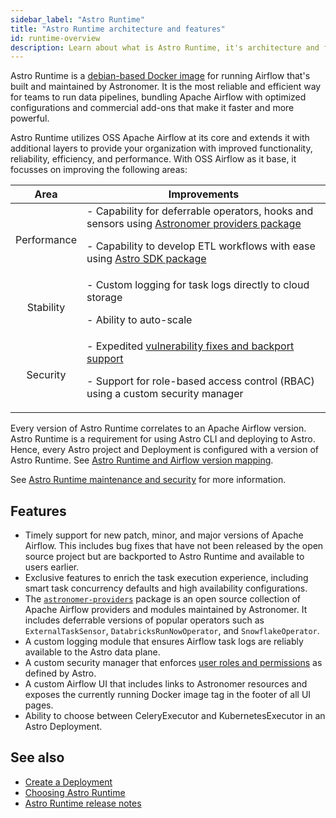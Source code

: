 ```yaml
---
sidebar_label: "Astro Runtime"
title: "Astro Runtime architecture and features"
id: runtime-overview
description: Learn about what is Astro Runtime, it's architecture and features
---
```


Astro Runtime is a [debian-based Docker image](https://quay.io/repository/astronomer/astro-runtime) for running Airflow that's built and maintained by Astronomer. It is the most reliable and efficient way for teams to run data pipelines, bundling Apache Airflow with optimized configurations and commercial add-ons that make it faster and more powerful.

Astro Runtime utilizes OSS Apache Airflow at its core and extends it with additional layers to provide your organization with improved functionality, reliability, efficiency, and performance. With OSS Airflow as it base, it focusses on improving the following areas:

| Area | Improvements | 
|:----:|---------|
| Performance | - Capability for deferrable operators, hooks and sensors using [Astronomer providers package](https://registry.astronomer.io/providers/astronomer-providers/versions/1.17.3) <p> - Capability to develop ETL workflows with ease using [Astro SDK package](https://github.com/astronomer/astro-sdk) </p> |
| Stability | - Custom logging for task logs directly to cloud storage <p> - Ability to auto-scale </p> | 
| Security | - Expedited [vulnerability fixes and backport support](runtime-version-lifecycle-policy.md#backport-policy-for-bug-and-security-fixes) <p> - Support for role-based access control (RBAC) using a custom security manager </p> |

<!-- - Performance:
  - [Astronomer providers package](https://registry.astronomer.io/providers/astronomer-providers/versions/1.17.3) which provides the capability for defferable operators, hooks and sensors
  - [Astro SDK package](https://github.com/astronomer/astro-sdk) which enables users to develop ETL workflows with ease

- Stability:
  - Custom logging for task logs directly to cloud storage

- Security:
  - Expedited [vulnerability fixes and backport support](runtime-version-lifecycle-policy.md#backport-policy-for-bug-and-security-fixes)
  - Custom security manager for role-based access -->

Every version of Astro Runtime correlates to an Apache Airflow version. Astro Runtime is a requirement for using Astro CLI and deploying to Astro. Hence, every Astro project and Deployment is configured with a version of Astro Runtime. See [Astro Runtime and Airflow version mapping](runtime-version-lifecycle-policy.md#astro-runtime-airflow-and-python-version-mapping).

See [Astro Runtime maintenance and security](runtime-version-lifecycle-policy.md) for more information.

## Features

- Timely support for new patch, minor, and major versions of Apache Airflow. This includes bug fixes that have not been released by the open source project but are backported to Astro Runtime and available to users earlier.
- Exclusive features to enrich the task execution experience, including smart task concurrency defaults and high availability configurations.
- The [`astronomer-providers`](https://astronomer-providers.readthedocs.io/en/stable/index.html) package is an open source collection of Apache Airflow providers and modules maintained by Astronomer. It includes deferrable versions of popular operators such as `ExternalTaskSensor`, `DatabricksRunNowOperator`, and `SnowflakeOperator`.
- A custom logging module that ensures Airflow task logs are reliably available to the Astro data plane.
- A custom security manager that enforces [user roles and permissions](user-permissions.md) as defined by Astro.
- A custom Airflow UI that includes links to Astronomer resources and exposes the currently running Docker image tag in the footer of all UI pages.
- Ability to choose between CeleryExecutor and KubernetesExecutor in an Astro Deployment.


<!-- ### Default environment variables

Astro Runtime images include baked-in environment variables that have different default values than on OSS Apache Airflow to improve your Airflow experience in most use-cases. The following table lists these environment variables.

| Environment Variable                                            | Description                                                                                                                                                                                 | Value                                                                        |
| --------------------------------------------------------------- | ------------------------------------------------------------------------------------------------------------------------------------------------------------------------------------------- | ---------------------------------------------------------------------------- |
| `AIRFLOW__SCHEDULER__DAG_DIR_LIST_INTERVAL`                     | The time in seconds that Airflow waits before re-scanning the `dags` directory for new files. Note that this environment variable is set for all Deployments regardless of Runtime version. | `30`                                                                         |
| `AIRFLOW__CELERY__STALLED_TASK_TIMEOUT`                         | The maximum time in seconds that tasks running with the Celery executor can remain in a `queued` state before they are automatically rescheduled.                                           | `600`                                                                        |
| `AIRFLOW_CORE_PARALLELISM`                                      | The maximum number of task instances that can run concurrently for each scheduler in your Deployment.                                                                                       | `[number-of-running-workers-for-all-worker-queues] * [max-tasks-per-worker]` |
| `AIRFLOW__KUBERNETES_EXECUTOR__WORKER_PODS_CREATION_BATCH_SIZE` | The number of worker Pods that can be created each time the scheduler parses DAGs. This setting limits the number of tasks that can be scheduled at one time.                               | `16`                                                                         |

Unlike [global environment variables](platform-variables.md), you can override the values of these variables for specific use cases. To edit the values of the default Airflow environment variables, see [Set environment variables on Astro](environment-variables.md). -->


<!-- ### Astro monitoring DAG (Hybrid only)

Astro Runtime includes a monitoring DAG that is pre-installed in the Docker image and enabled for all Deployments on Astro Hybrid. In addition to generating Deployment health and metrics functionality, this DAG allows the Astronomer team to monitor the health of your data plane by enabling real-time visibility into whether your workers are healthy and tasks are running.

The `astronomer_monitoring_dag` runs a simple bash task every 5 minutes to ensure that your Airflow scheduler and workers are functioning as expected. If the task fails twice in a row or is not scheduled within a 10-minute interval, Astronomer support receives an alert and will work with you to troubleshoot. The DAG runs and appears in the Airflow UI only on Astro Deployments.

Because this DAG is essential to Astro's managed service, you are not charged for its task runs. For the same reasons, this DAG can't be modified or disabled through the Airflow UI. To modify when this DAG runs on a Deployment, set the following [Deployment environment variable](environment-variables.md):

- Key: `AIRFLOW_MONITORING_DAG_SCHEDULE_INTERVAL`
- Value: An alternative schedule defined as a [cron expression](https://crontab.guru/) -->

## See also

- [Create a Deployment](create-deployment.md)
- [Choosing Astro Runtime](develop-project.md#choosing-astro-runtime)
- [Astro Runtime release notes](runtime-release-notes.md)
